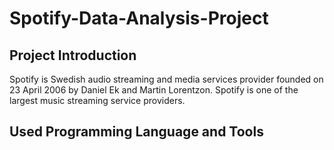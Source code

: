# Spotify-Data-Analysis-Project

## Project Introduction
Spotify is Swedish audio streaming and media services provider founded on 23 April 2006 by Daniel Ek and Martin Lorentzon. Spotify is one of the largest music streaming service providers.

## Used Programming Language and Tools
